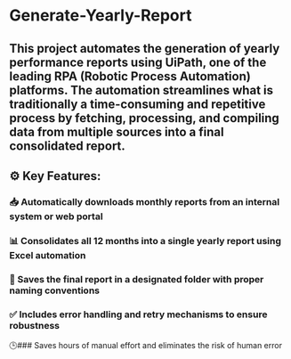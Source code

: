# Generate-Yearly-Report
## This project automates the generation of yearly performance reports using UiPath, one of the leading RPA (Robotic Process Automation) platforms. The automation streamlines what is traditionally a time-consuming and repetitive process by fetching, processing, and compiling data from multiple sources into a final consolidated report.
## ⚙️ Key Features:
### 📥 Automatically downloads monthly reports from an internal system or web portal

### 📊 Consolidates all 12 months into a single yearly report using Excel automation

### 📁 Saves the final report in a designated folder with proper naming conventions

### ✅ Includes error handling and retry mechanisms to ensure robustness

🕒###  Saves hours of manual effort and eliminates the risk of human error




